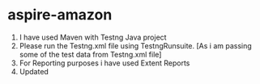 # aspire-amazon

1. I have used Maven with Testng Java project
2. Please run the Testng.xml file using TestngRunsuite. [As i am passing some of the test data from Testng.xml file]
3. For Reporting purposes i have used Extent Reports
4. Updated

